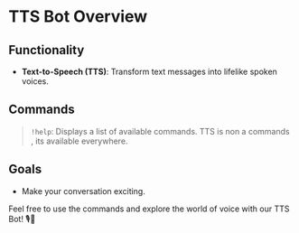 # TTS Bot Overview

## Functionality
- **Text-to-Speech (TTS)**: Transform text messages into lifelike spoken voices.


## Commands

> `!help`: Displays a list of available commands.
> TTS is non a commands , its available everywhere.


## Goals

- Make your conversation exciting.


Feel free to use the commands and explore the world of voice with our TTS Bot! 🎙️🤖

